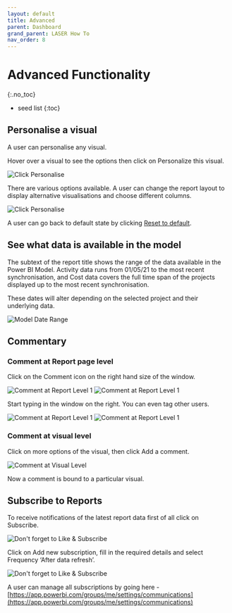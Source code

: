 ```yaml
---
layout: default
title: Advanced
parent: Dashboard
grand_parent: LASER How To
nav_order: 8
---
```


# Advanced Functionality
{:.no_toc}

* seed list
{:toc}


## Personalise a visual

A user can personalise any visual.

Hover over a visual to see the options then click on Personalize this visual. 

![Click Personalise](../../../images/dashboard/dashboard_advanced_personalise.png)
 
There are various options available. A user can change the report layout to display alternative visualisations and choose different columns.

![Click Personalise](../../../images/dashboard/dashboard_advanced_personalise_columns.png)

A user can go back to default state by clicking [Reset to default](./navigation.html#Reset-to-default).


## See what data is available in the model

The subtext of the report title shows the range of the data available in the Power BI Model. Activity data runs from 01/05/21 to the most recent synchronisation, and Cost data covers the full time span of the projects displayed up to the most recent synchronisation. 

These dates will alter depending on the selected project and their underlying data.

![Model Date Range](../../../images/dashboard/dashboard_advanced_model_date_range.png)


## Commentary 

### Comment at Report page level

Click on the Comment icon on the right hand size of the window.

![Comment at Report Level 1](../../../images/dashboard/dashboard_advanced_comment_report_1.png)
![Comment at Report Level 1](../../../images/dashboard/dashboard_advanced_comment_report_2.png)

Start typing in the window on the right. You can even tag other users. 

![Comment at Report Level 1](../../../images/dashboard/dashboard_advanced_comment_report_3.png)
![Comment at Report Level 1](../../../images/dashboard/dashboard_advanced_comment_report_4.png)

### Comment at visual level

Click on more options of the visual, then click Add a comment.

![Comment at Visual Level](../../../images/dashboard/dashboard_advanced_comment_visual.png)

Now a comment is bound to a particular visual. 


## Subscribe to Reports

To receive notifications of the latest report data first of all click on Subscribe.

![Don't forget to Like & Subscribe](../../../images/dashboard/dashboard_advanced_subscribe.png)

Click on Add new subscription, fill in the required details and select Frequency ‘After data refresh’.

![Don't forget to Like & Subscribe](../../../images/dashboard/dashboard_advanced_subscribe_details.png)

A user can manage all subscriptions by going here - [https://app.powerbi.com/groups/me/settings/communications](https://app.powerbi.com/groups/me/settings/communications)
